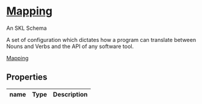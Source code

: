 <!--- This is an autogenerated file -->
# [Mapping](../../../schemas/core/mapping)

An SKL Schema

A set of configuration which dictates how a program can translate between Nouns and Verbs and the API of any software tool.

[Mapping](../../../schemas/core/mapping)

## Properties

| name | Type | Description |
| ---- | ---- | ----------- |


